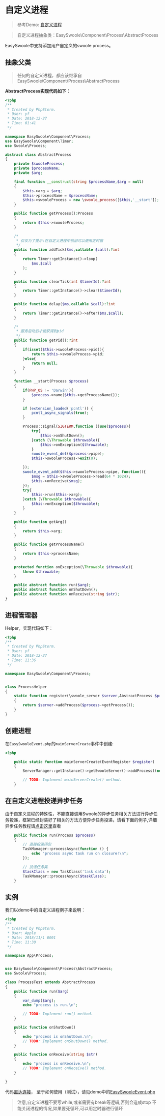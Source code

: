 # 自定义进程

> 参考Demo: [自定义进程](https://github.com/easy-swoole/demo/tree/3.x-process)

> 自定义进程抽象类：EasySwoole\Component\Process\AbstractProcess

EasySwoole中支持添加用户自定义的swoole process。  

## 抽象父类
> 任何的自定义进程，都应该继承自EasySwoole\Component\Process\AbstractProcess

**AbstractProcess实现代码如下：**
```php
<?php
/**
 * Created by PhpStorm.
 * User: yf
 * Date: 2018-12-27
 * Time: 01:41
 */

namespace EasySwoole\Component\Process;
use EasySwoole\Component\Timer;
use Swoole\Process;

abstract class AbstractProcess
{
    private $swooleProcess;
    private $processName;
    private $arg;

    final function __construct(string $processName,$arg = null)
    {
        $this->arg = $arg;
        $this->processName = $processName;
        $this->swooleProcess = new \swoole_process([$this,'__start']);
    }

    public function getProcess():Process
    {
        return $this->swooleProcess;
    }

    /*
     * 仅仅为了提示:在自定义进程中依旧可以使用定时器
     */
    public function addTick($ms,callable $call):?int
    {
        return Timer::getInstance()->loop(
            $ms,$call
        );
    }

    public function clearTick(int $timerId):?int
    {
        return Timer::getInstance()->clear($timerId);
    }

    public function delay($ms,callable $call):?int
    {
        return Timer::getInstance()->after($ms,$call);
    }

    /*
     * 服务启动后才能获得到pid
     */
    public function getPid():?int
    {
        if(isset($this->swooleProcess->pid)){
            return $this->swooleProcess->pid;
        }else{
            return null;
        }
    }

    function __start(Process $process)
    {
        if(PHP_OS != 'Darwin'){
            $process->name($this->getProcessName());
        }

        if (extension_loaded('pcntl')) {
            pcntl_async_signals(true);
        }

        Process::signal(SIGTERM,function ()use($process){
            try{
                $this->onShutDown();
            }catch (\Throwable $throwable){
                $this->onException($throwable);
            }
            swoole_event_del($process->pipe);
            $this->swooleProcess->exit(0);

        });
        swoole_event_add($this->swooleProcess->pipe, function(){
            $msg = $this->swooleProcess->read(64 * 1024);
            $this->onReceive($msg);
        });
        try{
            $this->run($this->arg);
        }catch (\Throwable $throwable){
            $this->onException($throwable);
        }
    }

    public function getArg()
    {
        return $this->arg;
    }

    public function getProcessName()
    {
        return $this->processName;
    }

    protected function onException(\Throwable $throwable){
        throw $throwable;
    }

    public abstract function run($arg);
    public abstract function onShutDown();
    public abstract function onReceive(string $str);
}
```

## 进程管理器
Helper，实现代码如下：
```php
<?php
/**
 * Created by PhpStorm.
 * User: yf
 * Date: 2018-12-27
 * Time: 11:36
 */

namespace EasySwoole\Component\Process;


class ProcessHelper
{
    static function register(\swoole_server $server,AbstractProcess $process):bool
    {
        return $server->addProcess($process->getProcess());
    }
}
```

## 创建进程
在`EasySwooleEvent.php`的`mainServerCreate`事件中创建:
````php
<?php

    public static function mainServerCreate(EventRegister $register)
    {
        ServerManager::getInstance()->getSwooleServer()->addProcess((new Task('processTest'))->getProcess());

        // TODO: Implement mainServerCreate() method.
    }
````

## 在自定义进程投递异步任务

由于自定义进程的特殊性，不能直接调用Swoole的异步任务相关方法进行异步任务投递，框架已经封装好了相关的方法方便异步任务投递，请看下面的例子,详细异步任务教程请[点击这里](async_task.md)查看

```php
    public function run(Process $process)
    {
        // 直接投递闭包
        TaskManager::processAsync(function () {
            echo "process async task run on closure!\n";
        });

        // 投递任务类
        $taskClass = new TaskClass('task data');
        TaskManager::processAsync($taskClass);
    }
```

## 实例
我们以demo中的自定义进程例子来说明：
```php
<?php
/**
 * Created by PhpStorm.
 * User: Apple
 * Date: 2018/11/1 0001
 * Time: 11:30
 */

namespace App\Process;


use EasySwoole\Component\Process\AbstractProcess;
use Swoole\Process;

class ProcessTest extends AbstractProcess
{
    public function run($arg)
    {
        var_dump($arg);
        echo "process is run.\n";

        // TODO: Implement run() method.
    }

    public function onShutDown()
    {
        echo "process is onShutDown.\n";
        // TODO: Implement onShutDown() method.
    }

    public function onReceive(string $str)
    {
        echo "process is onReceive.\n";
        // TODO: Implement onReceive() method.
    }

}
```
代码[直达连接](https://github.com/easy-swoole/demo/blob/3.x-process/App/Process/ProcessOne.php)，
至于如何使用（测试），请见demo中的[EasySwooleEvent.php](https://github.com/easy-swoole/demo/blob/3.x-process/EasySwooleEvent.php)

> 注意,自定义进程不要写while,或者需要有break等逻辑,否则会造成stop 不能关闭进程的情况,如果要死循环,可以用定时器进行循环